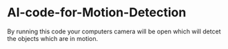 # AI-code-for-Motion-Detection
By running this code your computers camera will be open which will detcet the objects which are in motion.
